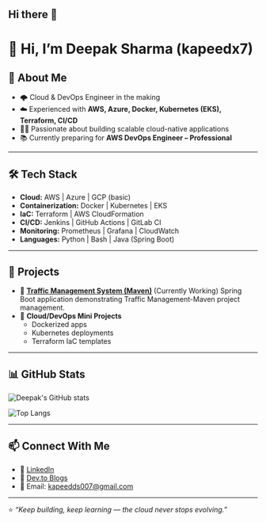 ## Hi there 👋

# 👋 Hi, I’m Deepak Sharma (kapeedx7)

## 🚀 About Me
- 🌩️ Cloud & DevOps Engineer in the making  
- ☁️ Experienced with **AWS, Azure, Docker, Kubernetes (EKS), Terraform, CI/CD**  
- 👨‍💻 Passionate about building scalable cloud-native applications  
- 📚 Currently preparing for **AWS DevOps Engineer – Professional**  

---

## 🛠️ Tech Stack
- **Cloud:** AWS | Azure | GCP (basic)  
- **Containerization:** Docker | Kubernetes | EKS  
- **IaC:** Terraform | AWS CloudFormation  
- **CI/CD:** Jenkins | GitHub Actions | GitLab CI  
- **Monitoring:** Prometheus | Grafana | CloudWatch  
- **Languages:** Python | Bash | Java (Spring Boot)  

---

## 📌 Projects
- 🔹 **[Traffic Management System (Maven)](https://github.com/kapeedx7/Traffic-Management-Using-Maven)** (Currently Working) 
   Spring Boot application demonstrating Traffic Management-Maven project management.  
- 🔹 **Cloud/DevOps Mini Projects**  
   - Dockerized apps  
   - Kubernetes deployments  
   - Terraform IaC templates  

---

## 📊 GitHub Stats
![Deepak's GitHub stats](https://github-readme-stats.vercel.app/api?username=kapeedx7&show_icons=true&theme=tokyonight)

![Top Langs](https://github-readme-stats.vercel.app/api/top-langs/?username=kapeedx7&layout=compact&theme=tokyonight)

---

## 📫 Connect With Me
- 💼 [LinkedIn](https://www.linkedin.com/in/deepak-sharma-kapeed7/)  
- 📝 [Dev.to Blogs](https://dev.to/deepakaws7) 
- 📧 Email: kapeedds007@gmail.com  

---
⭐️ *“Keep building, keep learning — the cloud never stops evolving.”*  

